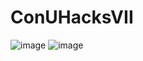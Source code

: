 # ConUHacksVII
![image](https://user-images.githubusercontent.com/56567796/213920520-fab55fde-fcfe-4a77-923f-9c4dfb3cf8ab.png)
![image](https://user-images.githubusercontent.com/56567796/213920500-a88f2806-3424-429f-a432-0330741c2455.png)
